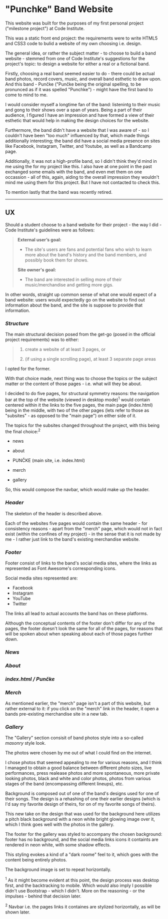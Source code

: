 # **"Punchke" Band Website**


This website was built for the purposes of my first personal project ("milestone project") at Code Institute.

This was a static front end project: the requirements were to write HTML5 and CSS3 code to bulid a website of my own choosing i.e. design.

The general idea, or rather the subject matter - to choose to build a band website - stemmed from one of Code Institute's suggestions for the project's topic: to design a website for either a real or a fictional band.

Firstly, choosing a real band seemed easier to do - there could be actual band photos, record covers, music, and overall band esthetic to draw upon. And this band - Punčke ("Punčke being the original spelling, to be pronunced as if it was spelled "Punchke") - might have the first band to come to mind to me.

I would consider myself a longtime fan of the band: listenintg to their music and gong to their shows over a span of years. 
Being a part of their audience, I figured I have an impression and have formed a view of their esthetic that would help in making the design choices for the website.

Furthermore, the band didn't have a website that I was aware of - so I couldn't have been "too much" influenced by that, which made things additionally interesting; the band did have a social media presence on sites like Facebook, Instagram, Twitter, and Youtube, as well as a Bandcamp page.

Additionally, it was not a high-profile band, so I didn't think they'd mind in me using the for my project like this. 
I also have at one point in the past exchanged some emails with the band, and even met them on one occassion - all of this, again, aiding to the overall impression they wouldn't mind me using them for this project.
But I have not contacted to check this.

To mention lastly that the band was recently retired.

---

## **UX**

Should a student choose to a band website for their project - the way I did - Code Institute's guidelines were as follows:

>**External user’s goal:**
>
>* The site's users are fans and potential fans who wish to learn more about the band's history and the band members, and possibly book them for shows.
>
>**Site owner's goal:**
>
>* The band are interested in selling more of their music/merchandise and getting more gigs.

In other words, straight up common sense of what one would expect of a band website: users would expectedly go on the website to find out information about the band, and the site is suppose to provide that information.

### *Structure*

The main structural decision posed from the get-go (posed in the official project requirements) was to either:

>1. create a website of at least 3 pages, or
>
>2. (if using a single scrolling page), at least 3 separate page areas

I opted for the former.

With that choice made, next thing was to choose the topics or the subject matter or the content of those pages - i.e. what will they be about.

I decided to do five pages, for structural symmetry reasons: the navigation bar at the top of the website (viewed in desktop mode)<sup>1</sup> would 
contain centered within it the links to the five pages, the main page (index.html) being in the middle, with two of the other pages (lets refer to those as "subsites" - as opposed to the "main page")
on either side of it.

The topics for the subsites changed throughout the project, with this being the final choice:<sup>2</sup>

* news

* about

* PUNČKE (main site, i.e. index.html)

* merch

* gallery

So, this would compose the navbar, which would make up the header.

### *Header*

The skeleton of the header is described above.

Each of the websites five pages would contain the same header - for consistency reasons - apart from the "merch" page, 
which would not in fact exist (within the confines of my project) - in the sense that it is not made by me - I rather just link to the band's existing merchandise website.

### *Footer*

Footer consist of links to the band's social media sites, where the links as represented as Font Awesome's corresponding icons.

Social media sites represented are:

* Facebook
* Instagram
* YouTube
* Twitter

The links all lead to actual accounts the band has on these platforms.

Although the conceptual contents of the footer don't differ for any of the pages, the footer doesn't look the same for all of the pages,
for reasons that will be spoken about when speaking about each of those pages further down.

### *News*


### *About*

### *index.html / Punčke*



### *Merch*

As mentioned earlier, the "merch" page isn't a part of this website, but rather external to it: if you click on the "merch" 
link in the header, it open a bands pre-existing merchandise site in a new tab.

### *Gallery*

The "Gallery" section consisit of band photos style into a so-called *masonry* style look.

The photos were chosen by me out of what I could find on the internet.

I chose photos that seemed appealing to me for various reasons, and I think I managed to obtain a good balance between 
different photo sizes, live performances, press realease photos and more spontaneous, more private looking photos, black and white and color photos, 
photos from various stages of the band (encompassing different lineups), etc.

Background is composed out of one of the band's designs used for one of their songs. The design is a rehashing of one their earlier designs (which is I'd say my 
favorite design of theirs, for on of my favorite songs of theirs).

This new take on the design that was used for the background here utilizes a pitch black background with a neon white bright glowing image over it, which I think goes well with 
the photos in the gallery.

The footer for the gallery was styled to accompany the chosen background: footer has no background, and the social media links icons it containts are rendered in neon white, with 
some shadow effects.

This styling evokes a kind of a "dark roome" feel to it, which goes with the content being entirely photos.

The background image is set to repeat horizontally.

<sup>1</sup> As it might become evident at this point, the design process was desktop first, and the backtracking to mobile. Which would also imply I possible didn't use Bootstrap - which I didn't. More on the reasoning - or the impulses - behind that decision later.

<sup>2</sup> Navbar i.e. the pages links it containes are stylized horizontally, as will be shown later.
